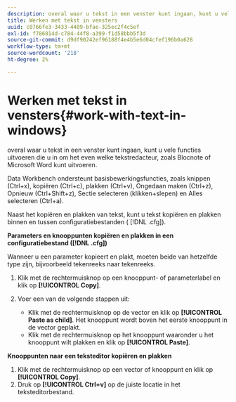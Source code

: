 ```yaml
---
description: overal waar u tekst in een venster kunt ingaan, kunt u vele functies uitvoeren die u in om het even welke tekstredacteur, zoals Blocnote of Microsoft Word kunt uitvoeren.
title: Werken met tekst in vensters
uuid: c0766fe3-3433-4409-bfae-325ec2f4c5ef
exl-id: f786014d-c784-44f8-a399-f1d58bbb5f3d
source-git-commit: d9df90242ef96188f4e4b5e6d04cfef196b0a628
workflow-type: tm+mt
source-wordcount: '218'
ht-degree: 2%

---
```


# Werken met tekst in vensters{#work-with-text-in-windows}

overal waar u tekst in een venster kunt ingaan, kunt u vele functies uitvoeren die u in om het even welke tekstredacteur, zoals Blocnote of Microsoft Word kunt uitvoeren.

Data Workbench ondersteunt basisbewerkingsfuncties, zoals knippen (Ctrl+x), kopiëren (Ctrl+c), plakken (Ctrl+v), Ongedaan maken (Ctrl+z), Opnieuw (Ctrl+Shift+z), Sectie selecteren (klikken+slepen) en Alles selecteren (Ctrl+a).

Naast het kopiëren en plakken van tekst, kunt u tekst kopiëren en plakken binnen en tussen configuratiebestanden ( [!DNL .cfg]).

**Parameters en knooppunten kopiëren en plakken in een configuratiebestand ([!DNL .cfg])**

Wanneer u een parameter kopieert en plakt, moeten beide van hetzelfde type zijn, bijvoorbeeld tekenreeks naar tekenreeks.

1. Klik met de rechtermuisknop op een knooppunt- of parameterlabel en klik op **[!UICONTROL Copy]**.
1. Voer een van de volgende stappen uit:

   * Klik met de rechtermuisknop op de vector en klik op **[!UICONTROL Paste as child]**. Het knooppunt wordt boven het eerste knooppunt in de vector geplakt.
   * Klik met de rechtermuisknop op het knooppunt waaronder u het knooppunt wilt plakken en klik op **[!UICONTROL Paste]**.

**Knooppunten naar een teksteditor kopiëren en plakken**

1. Klik met de rechtermuisknop op een vector of knooppunt en klik op **[!UICONTROL Copy]**.
1. Druk op **[!UICONTROL Ctrl+v]** op de juiste locatie in het teksteditorbestand.
